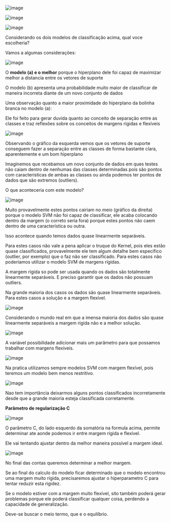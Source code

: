![image](https://user-images.githubusercontent.com/79231882/168495685-1269a2b0-ceff-4977-8388-f5a3f6a7cdd5.png)

![image](https://user-images.githubusercontent.com/79231882/168495694-377714c6-2f8f-41c6-b371-036430388548.png)


![image](https://user-images.githubusercontent.com/79231882/168495705-d29069ce-67fa-468d-aed6-1573db74a8dc.png)

Considerando os dois modelos de classificação acima, qual voce escolheria?

Vamos a algumas considerações:

![image](https://user-images.githubusercontent.com/79231882/168495732-63ec33b8-3b90-4edd-beb2-8b22ed0b0a74.png)

O **modelo (a) e o melhor** porque o hiperplano dele foi capaz de maximizar melhor a distancia entre os vetores de suporte

O modelo (b) apresenta uma probabilidade muito maior de classificar de maneira incorreta diante de um novo conjunto de dados

Uma observação quanto a maior proximidade do hiperplano da bolinha branca no modelo (a):

Ele foi feito para gerar duvida quanto ao conceito de separação entre as classes e traz reflexões sobre os conceitos de margens rígidas e flexíveis

![image](https://user-images.githubusercontent.com/79231882/168495794-766e2300-38ea-45e5-ab52-0fd0c3de4004.png)


Observando o gráfico da esquerda vemos que os vetores de suporte conseguem fazer a separação entre as classes de forma bastante clara, aparentemente e um bom hiperplano

Imaginemos que recebamos um novo conjunto de dados em ques testes não caiam dentro de nenhumas das classes determinadas pois são pontos com características de ambas as classes ou ainda podemos ter pontos de dados que são extremos (outliers).

O que aconteceria com este modelo?

![image](https://user-images.githubusercontent.com/79231882/168495811-80757afe-c87d-40ef-b763-3438c3d3939d.png)

Muito provavelmente estes pontos cairiam no meio (gráfico da direita) porque o modelo SVM não foi capaz de classificar, ele acaba colocando dentro da margem (o correto seria fora) porque estes pontos não caem dentro de uma característica ou outra.

Isso acontece quando temos dados quase linearmente separáveis.

Para estes casos não vale a pena aplicar o truque do Kernel, pois eles estão quase classificados, provavelmente ele tem algum detalhe bem especifico (outlier, por exemplo) que o faz não ser classificado. Para estes casos não poderíamos utilizar o modelo SVM de margens rígidas.

A margem rígida so pode ser usada quando os dados são totalmente linearmente separáveis. E preciso garantir que os dados não possuam outliers.

Na grande maioria dos casos os dados são quase linearmente separáveis. Para estes casos a solução e a margem flexível.

![image](https://user-images.githubusercontent.com/79231882/168495824-b503f7f3-1b46-46da-aa19-a1e25b639cc9.png)


Considerando o mundo real em que a imensa maioria dos dados são quase linearmente separáveis a margem rígida não e a melhor solução.

![image](https://user-images.githubusercontent.com/79231882/168495835-eae2dd59-9e48-4348-b817-6063473e9951.png)

A variável possibilidade adicionar mais um parâmetro para que possamos trabalhar com margens flexíveis.

![image](https://user-images.githubusercontent.com/79231882/168495847-4693c3f2-273c-44e1-8f0b-fd918ea78096.png)

Na pratica utilizamos sempre modelos SVM com margem flexível, pois teremos um modelo bem menos restritivo.

![image](https://user-images.githubusercontent.com/79231882/168495868-82f13540-2d2c-4249-a0f2-9ce02c5717a8.png)


Nao tem importância deixarmos alguns pontos classificados incorretamente desde que a grande maioria esteja classificada corretamente.

**Parâmetro de regularização C**

![image](https://user-images.githubusercontent.com/79231882/168495884-3af7a0cb-5040-40b4-bd4f-27dcec6bd9b1.png)


O parâmetro C, do lado esquerdo da somatória na formula acima, permite determinar ate aonde podemos ir entre margem rígida e flexível.

Ele vai tentando ajustar dentro da melhor maneira possível a margem ideal.

![image](https://user-images.githubusercontent.com/79231882/168495898-0db08351-3848-40de-9aa9-c9d796cbb48c.png)


No final das contas queremos determinar a melhor margem.

Se ao final do calculo do modelo ficar determinado que o modelo encontrou uma margem muito rígida, precisaremos ajustar o hiperparametro C para tentar reduzir esta rigidez.

Se o modelo estiver com a margem muito flexível, sito também poderá gerar problemas porque ele poderá classificar qualquer coisa, perdendo a capacidade de generalização.

Deve-se buscar o meio termo, que e o equilíbrio.



